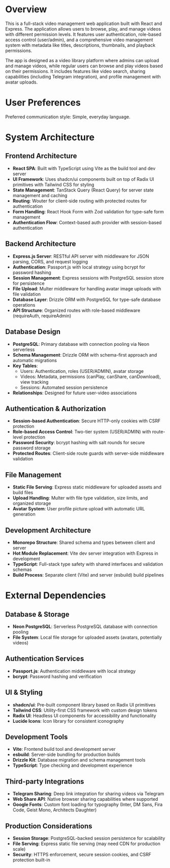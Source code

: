# Overview

This is a full-stack video management web application built with React and Express. The application allows users to browse, play, and manage videos with different permission levels. It features user authentication, role-based access control (user/admin), and a comprehensive video management system with metadata like titles, descriptions, thumbnails, and playback permissions.

The app is designed as a video library platform where admins can upload and manage videos, while regular users can browse and play videos based on their permissions. It includes features like video search, sharing capabilities (including Telegram integration), and profile management with avatar uploads.

# User Preferences

Preferred communication style: Simple, everyday language.

# System Architecture

## Frontend Architecture
- **React SPA**: Built with TypeScript using Vite as the build tool and dev server
- **UI Framework**: Uses shadcn/ui components built on top of Radix UI primitives with Tailwind CSS for styling
- **State Management**: TanStack Query (React Query) for server state management and caching
- **Routing**: Wouter for client-side routing with protected routes for authentication
- **Form Handling**: React Hook Form with Zod validation for type-safe form management
- **Authentication Flow**: Context-based auth provider with session-based authentication

## Backend Architecture
- **Express.js Server**: RESTful API server with middleware for JSON parsing, CORS, and request logging
- **Authentication**: Passport.js with local strategy using bcrypt for password hashing
- **Session Management**: Express sessions with PostgreSQL session store for persistence
- **File Upload**: Multer middleware for handling avatar image uploads with file validation
- **Database Layer**: Drizzle ORM with PostgreSQL for type-safe database operations
- **API Structure**: Organized routes with role-based middleware (requireAuth, requireAdmin)

## Database Design
- **PostgreSQL**: Primary database with connection pooling via Neon serverless
- **Schema Management**: Drizzle ORM with schema-first approach and automatic migrations
- **Key Tables**:
  - Users: Authentication, roles (USER/ADMIN), avatar storage
  - Videos: Metadata, permissions (canPlay, canShare, canDownload), view tracking
  - Sessions: Automated session persistence
- **Relationships**: Designed for future user-video associations

## Authentication & Authorization
- **Session-based Authentication**: Secure HTTP-only cookies with CSRF protection
- **Role-based Access Control**: Two-tier system (USER/ADMIN) with route-level protection
- **Password Security**: bcrypt hashing with salt rounds for secure password storage
- **Protected Routes**: Client-side route guards with server-side middleware validation

## File Management
- **Static File Serving**: Express static middleware for uploaded assets and build files
- **Upload Handling**: Multer with file type validation, size limits, and organized storage
- **Avatar System**: User profile picture upload with automatic URL generation

## Development Architecture
- **Monorepo Structure**: Shared schema and types between client and server
- **Hot Module Replacement**: Vite dev server integration with Express in development
- **TypeScript**: Full-stack type safety with shared interfaces and validation schemas
- **Build Process**: Separate client (Vite) and server (esbuild) build pipelines

# External Dependencies

## Database & Storage
- **Neon PostgreSQL**: Serverless PostgreSQL database with connection pooling
- **File System**: Local file storage for uploaded assets (avatars, potentially videos)

## Authentication Services
- **Passport.js**: Authentication middleware with local strategy
- **bcrypt**: Password hashing and verification

## UI & Styling
- **shadcn/ui**: Pre-built component library based on Radix UI primitives
- **Tailwind CSS**: Utility-first CSS framework with custom design tokens
- **Radix UI**: Headless UI components for accessibility and functionality
- **Lucide Icons**: Icon library for consistent iconography

## Development Tools
- **Vite**: Frontend build tool and development server
- **esbuild**: Server-side bundling for production builds
- **Drizzle Kit**: Database migration and schema management tools
- **TypeScript**: Type checking and development experience

## Third-party Integrations
- **Telegram Sharing**: Deep link integration for sharing videos via Telegram
- **Web Share API**: Native browser sharing capabilities where supported
- **Google Fonts**: Custom font loading for typography (Inter, DM Sans, Fira Code, Geist Mono, Architects Daughter)

## Production Considerations
- **Session Storage**: PostgreSQL-backed session persistence for scalability
- **File Serving**: Express static file serving (may need CDN for production scale)
- **Security**: HTTPS enforcement, secure session cookies, and CSRF protection built-in